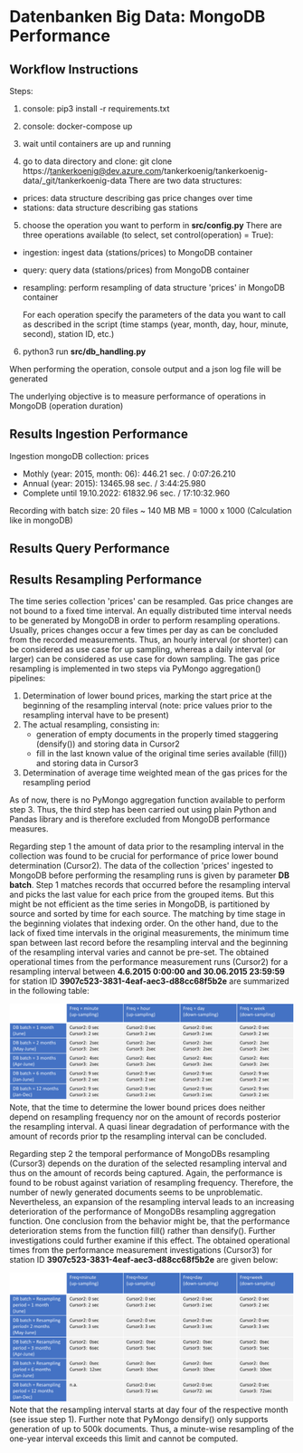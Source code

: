 # Datenbanken Big Data: MongoDB Performance
## Workflow Instructions
Steps:

1. console: pip3 install -r requirements.txt


2. console: docker-compose up


3. wait until containers are up and running


4. go to data directory and clone: git clone https://tankerkoenig@dev.azure.com/tankerkoenig/tankerkoenig-data/_git/tankerkoenig-data
    There are two data structures:
* prices: data structure describing gas price changes over time
* stations: data structure describing gas stations
5. choose the operation you want to perform in **src/config.py**
    There are three operations available (to select, set control(operation) = True): 
* ingestion: ingest data (stations/prices) to MongoDB container
* query: query data (stations/prices) from MongoDB container
* resampling: perform resampling of data structure 'prices' in MongoDB container

    For each operation specify the parameters of the data you want to call as described in the script (time stamps (year, month, day, hour, minute, second), station ID, etc.)

6. python3 run **src/db_handling.py**


When performing the operation, console output and a json log file will be generated


The underlying objective is to measure performance of operations in MongoDB (operation duration)

## Results Ingestion Performance
Ingestion mongoDB collection: prices

* Mothly (year: 2015, month: 06):      446.21 sec.   / 0:07:26.210
* Annual (year: 2015):                 13465.98 sec. / 3:44:25.980
* Complete until 19.10.2022:           61832.96 sec. / 17:10:32.960

Recording with batch size: 20 files ~ 140 MB 
MB = 1000 x 1000 (Calculation like in mongoDB)

## Results Query Performance

## Results Resampling Performance

The time series collection 'prices' can be resampled. Gas price changes are not bound to a fixed time interval.
An equally distributed time interval needs to be generated by MongoDB in order to perform resampling operations.
Usually, prices changes occur a few times per day as can be concluded from the recorded measurements.
Thus, an hourly interval (or shorter) can be considered as use case for up sampling, 
whereas a daily interval (or larger) can be considered as use case for down sampling.
The gas price resampling is implemented in two steps via PyMongo aggregation() pipelines:

1. Determination of lower bound prices, marking the start price at the beginning of the resampling interval (note: price values prior to the resampling interval have to be present)
2. The actual resampling, consisting in:
   * generation of empty documents in the properly timed staggering (densify()) and storing data in Cursor2
   * fill in the last known value of the original time series available (fill()) and storing data in Cursor3
3. Determination of average time weighted mean of the gas prices for the resampling period

As of now, there is no PyMongo aggregation function available to perform step 3. 
Thus, the third step has been carried out using plain Python and Pandas library and is therefore excluded from MongoDB performance measures.

Regarding step 1 the amount of data prior to the resampling interval in the collection was found to be crucial for performance of price lower bound determination (Cursor2).
The data of the collection 'prices' ingested to MongoDB before performing the resampling runs is given by parameter **DB batch**.
Step 1 matches records that occurred before the resampling interval and picks the last value for each price from the grouped items. 
But this might be not efficient as the time series in MongoDB, is partitioned by source and sorted by time for each source. 
The matching by time stage in the beginning violates that indexing order. 
On the other hand, due to the lack of fixed time intervals in the original measurements, the minimum time span between last record before the resampling interval and the beginning of the resampling interval varies and cannot be pre-set.
The obtained operational times from the performance measurement runs (Cursor2) for a resampling interval between **4.6.2015 0:00:00 and 30.06.2015 23:59:59** for station ID **3907c523-3831-4eaf-aec3-d88cc68f5b2e** are summarized in the following table:

![img_1.png](img_1.png)
Note, that the time to determine the lower bound prices does neither depend on resampling frequency nor on the amount of records posterior the resampling interval.
A quasi linear degradation of performance with the amount of records prior tp the resampling interval can be concluded.

Regarding step 2 the temporal performance of MongoDBs resampling (Cursor3) depends on the duration of the selected resampling interval and thus on the amount of records being captured.
Again, the performance is found to be robust against variation of resampling frequency. Therefore, the number of newly generated documents seems to be unproblematic.
Nevertheless, an expansion of the resampling interval leads to an increasing deterioration of the performance of MongoDBs resampling aggregation function.
One conclusion from the behavior might be, that the performance deterioration stems from the function fill() rather than densify(). Further investigations could further examine if this effect.
The obtained operational times from the performance measurement investigations (Cursor3) for station ID **3907c523-3831-4eaf-aec3-d88cc68f5b2e** are given below:

![img_3.png](img_3.png)
Note that the resampling interval starts at day four of the respective month (see issue step 1).
Further note that PyMongo densify() only supports generation of up to 500k documents. Thus, a minute-wise resampling of the one-year interval exceeds this limit and cannot be computed.
